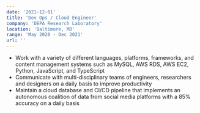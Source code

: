 ```yaml
---
date: '2021-12-01'
title: 'Dev Ops / Cloud Engineer'
company: 'DEPA Research Laboratory'
location: 'Baltimore, MD'
range: 'May 2020 - Dec 2021'
url: ''
---
```


- Work with a variety of different languages, platforms, frameworks, and content management systems such as MySQL, AWS RDS, AWS EC2, Python, JavaScript, and TypeScript
- Communicate with multi-disciplinary teams of engineers, researchers and designers on a daily basis to improve productivity
- Maintain a cloud database and CI/CD pipeline that implements an autonomous coalition of data from social media platforms with a 85% accuracy on a daily basis
